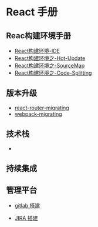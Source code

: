 # React 手册

## Reac构建环境手册
- [React构建环境-IDE](./build/React构建环境-IDE.md)
- [React构建环境之-Hot-Update](./build/React构建环境之-Hot-Update.md)
- [React构建环境之-SourceMap](./build/React构建环境之-SourceMap.md)
- [React构建环境之-Code-Splitting](./build/React构建环境之-Code-Splitting)

## 版本升级
- [react-router-migrating](./Migrating/react-router-migrating.md)
- [webpack-migrating](./Migrating/webpack-migrating.md)

## 技术栈
- 


## 持续集成

## 管理平台
- [gitlab 搭建](https://www.gitbook.com/read/book/ganxunzou/gitlab-doc)

- [JIRA 搭建]()